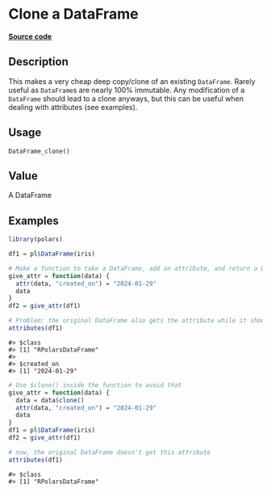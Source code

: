 

# Clone a DataFrame

[**Source code**](https://github.com/pola-rs/r-polars/tree/8387e0a88c6889e6449b053999aada405c241066/R/dataframe__frame.R#L553)

## Description

This makes a very cheap deep copy/clone of an existing
<code>DataFrame</code>. Rarely useful as <code>DataFrame</code>s are
nearly 100% immutable. Any modification of a <code>DataFrame</code>
should lead to a clone anyways, but this can be useful when dealing with
attributes (see examples).

## Usage

<pre><code class='language-R'>DataFrame_clone()
</code></pre>

## Value

A DataFrame

## Examples

``` r
library(polars)

df1 = pl$DataFrame(iris)

# Make a function to take a DataFrame, add an attribute, and return a DataFrame
give_attr = function(data) {
  attr(data, "created_on") = "2024-01-29"
  data
}
df2 = give_attr(df1)

# Problem: the original DataFrame also gets the attribute while it shouldn't!
attributes(df1)
```

    #> $class
    #> [1] "RPolarsDataFrame"
    #> 
    #> $created_on
    #> [1] "2024-01-29"

``` r
# Use $clone() inside the function to avoid that
give_attr = function(data) {
  data = data$clone()
  attr(data, "created_on") = "2024-01-29"
  data
}
df1 = pl$DataFrame(iris)
df2 = give_attr(df1)

# now, the original DataFrame doesn't get this attribute
attributes(df1)
```

    #> $class
    #> [1] "RPolarsDataFrame"
